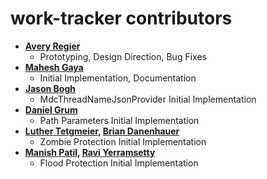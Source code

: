 # work-tracker contributors

* **[Avery Regier](https://github.com/AveryRegier)**
  * Prototyping, Design Direction, Bug Fixes
* **[Mahesh Gaya](https://github.com/maheshgaya)**
  * Initial Implementation, Documentation
* **[Jason Bogh](https://github.com/jbogh)**
  * MdcThreadNameJsonProvider Initial Implementation
* **[Daniel Grum](https://github.com/Leinad0033)**
  * Path Parameters Initial Implementation
* **[Luther Tetgmeier](https://github.com/LTegtmeier), [Brian Danenhauer](https://github.com/bdanen99)**
  * Zombie Protection Initial Implementation
* **[Manish Patil](https://github.com/mp18735), [Ravi Yerramsetty](https://github.com/raviyerramsetty)**
  * Flood Protection Initial Implementation
